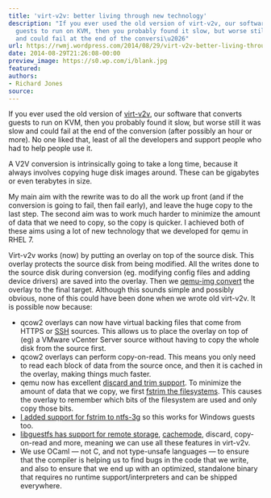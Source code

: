 ```yaml
---
title: 'virt-v2v: better living through new technology'
description: "If you ever used the old version of virt-v2v, our software that converts
  guests to run on KVM, then you probably found it slow, but worse still it was slow
  and could fail at the end of the conversi\u2026"
url: https://rwmj.wordpress.com/2014/08/29/virt-v2v-better-living-through-new-technology/
date: 2014-08-29T21:26:08-00:00
preview_image: https://s0.wp.com/i/blank.jpg
featured:
authors:
- Richard Jones
source:
---
```


<p>If you ever used the old version of <a href="http://libguestfs.org/virt-v2v/">virt-v2v</a>, our software that converts guests to run on KVM, then you probably found it slow, but worse still it was slow and could fail at the end of the conversion (after possibly an hour or more).  No one liked that, least of all the developers and support people who had to help people use it.</p>
<p>A V2V conversion is intrinsically going to take a long time, because it always involves copying huge disk images around.  These can be gigabytes or even terabytes in size.</p>
<p>My main aim with the rewrite was to do all the work up front (and if the conversion is going to fail, then fail early), and leave the huge copy to the last step.  The second aim was to work much harder to minimize the amount of data that we need to copy, so the copy is quicker.  I achieved both of these aims using a lot of new technology that we developed for qemu in RHEL 7.</p>
<p>Virt-v2v works (now) by putting an overlay on top of the source disk.  This overlay protects the source disk from being modified.  All the writes done to the source disk during conversion (eg. modifying config files and adding device drivers) are saved into the overlay.  Then we <a href="http://linux.die.net/man/1/qemu-img - [403 Forbidden]">qemu-img convert</a> the overlay to the final target.  Although this sounds simple and possibly obvious, none of this could have been done when we wrote old virt-v2v.  It is possible now because:</p>
<ul>
<li> qcow2 overlays can now have virtual backing files that come from HTTPS or <a href="https://rwmj.wordpress.com/2013/03/21/qemu-ssh-block-device/#content">SSH</a> sources.  This allows us to place the overlay on top of (eg) a VMware vCenter Server source without having to copy the whole disk from the source first.
</li><li> qcow2 overlays can perform copy-on-read.  This means you only need to read each block of data from the source once, and then it is cached in the overlay, making things much faster.
</li><li> qemu now has excellent <a href="https://rwmj.wordpress.com/2014/03/13/new-in-virt-sparsify-in-place-sparsification/#content">discard and trim support</a>.  To minimize the amount of data that we copy, we first <a href="http://libguestfs.org/guestfs.3.html#guestfs_fstrim">fstrim the filesystems</a>.  This causes the overlay to remember which bits of the filesystem are used and only copy those bits.
</li><li> <a href="https://www.mail-archive.com/ntfs-3g-devel@lists.sourceforge.net/msg01060.html">I added support for fstrim to ntfs-3g</a> so this works for Windows guests too.
</li><li> <a href="http://libguestfs.org/guestfs.3.html#remote-storage">libguestfs has support for remote storage</a>, <a href="https://rwmj.wordpress.com/2013/09/02/new-in-libguestfs-allow-cache-mode-to-be-selected/#content">cachemode</a>, discard, copy-on-read and more, meaning we can use all these features in virt-v2v.
</li><li> We use OCaml &mdash; not C, and not type-unsafe languages &mdash; to ensure that the compiler is helping us to find bugs in the code that we write, and also to ensure that we end up with an optimized, standalone binary that requires no runtime support/interpreters and can be shipped everywhere.
</li></ul>

